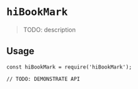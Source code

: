 # `hiBookMark`

> TODO: description

## Usage

```
const hiBookMark = require('hiBookMark');

// TODO: DEMONSTRATE API
```
